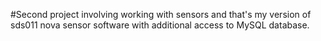 #Second project involving working with sensors and that's my version of sds011 nova sensor software with additional access to MySQL database.  
